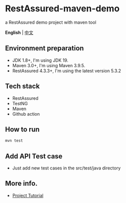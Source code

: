 # RestAssured-maven-demo
a RestAssured demo project with maven tool

**English** | [中文](/README.md)

## Environment preparation
- JDK 1.8+, I'm using JDK 19.
- Maven 3.0+, I'm using Maven 3.9.5.
- RestAssured 4.3.3+, I'm using the latest version 5.3.2

## Tech stack

- RestAssured
- TestNG
- Maven
- Github action

## How to run

```bash
mvn test  
```

## Add API Test case

- Just add new test cases in the src/test/java directory

## More info.

- [Project Tutorial](https://github.com/Automation-Test-Starter/RestAssured-API-Test-Starter)